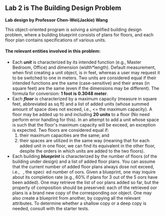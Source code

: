 ## Lab 2 is The Building Design Problem
**Lab design by Professor Chen-Wei(Jackie) Wang**

This object-oriented program is solving a simplified building design problem, where a building blueprint consists of plans for floors, and each floor plan contains specifications of various units.

#### **The relevant entities involved in this problem:**
- Each ***unit*** is characterized by its intended function (e.g., Master Bedroom, Office) and dimension (width*length). Default measurement, when first creating a unit object, is in feet, whereas a user may request it to be switched to one in meters. Two units are considered equal if their intended functions are the same (case-sensitive) and their areas (in square feet) are the same (even if the dimensions may be different). The formula for conversion: **1 foot is 0.3048 meter**.
- Each ***floor*** is characterized by a maximum capacity (measure in square feet, abbreviated as sq ft) and a list of added units (whose summed amount of space does not exceed, i.e., <= the maximum capacity). A floor may be added up to and including **20 units** to a floor (No need perform error handling for this). In an attempt to add a unit whose space is such that the floor's maximum capacity will be exceed, an exception is expected. Two floors are considered equal if: 
  1. their maximum capacities are the same; and 
  2. their spaces are utilized in the same way (meaning that for each added unit in one floor, we can find its equivalent in the other floor, despite the orders in which units are added to the two floors).
- Each building ***blueprint*** is characterized by the number of floors (of the building under design) and a list of added floor plans. You can assume that the current number of added floor plans always dose not exceed, i.e.,  , the speci ed number of 
oors. Given a blueprint, one may inquire about its completion rate (e.g.,
60% if plans for 3 out of the 5 
oors have been added). One may retrieve the list of 
oor plans added so far,
but the property of composition should be preserved: each of the retrieved 
oor plans is a brand new copy
of the corresponding 
oor object. One may also create a blueprint from another, by copying all the relevant
attributes. To determine whether a shallow copy or a deep copy is needed, consult with the starter tests.

